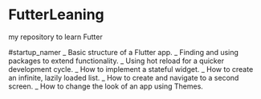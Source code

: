 # FutterLeaning
my repository to learn Futter

#startup_namer
_ Basic structure of a Flutter app.
_ Finding and using packages to extend functionality.
_ Using hot reload for a quicker development cycle.
_ How to implement a stateful widget.
_ How to create an infinite, lazily loaded list.
_ How to create and navigate to a second screen.
_ How to change the look of an app using Themes.
